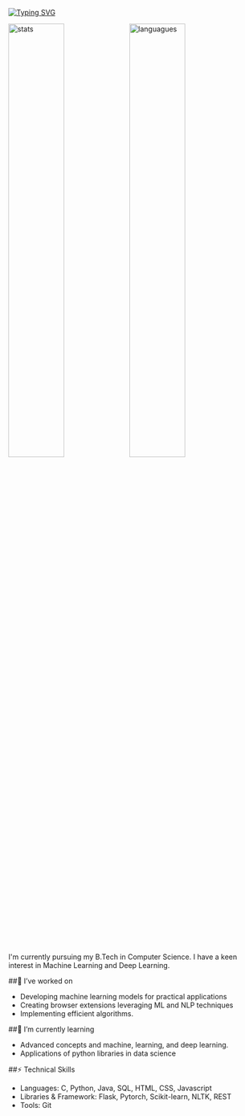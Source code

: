 [![Typing SVG](https://readme-typing-svg.demolab.com/?lines=Hi+there,+I'm+Vaishnavi)](https://git.io/typing-svg)

<img alt="stats" align="center" width="47%"  src="https://github-readme-stats.vercel.app/api?username=Vaitae&show_icons=true&theme=gotham)"/>
<img alt="languagues" align="center" width="47%" src="https://github-readme-stats.vercel.app/api/top-langs/?username=Vaitae&layout=compact&theme=gotham)"/>

I'm currently pursuing my B.Tech in Computer Science. I have a keen interest in Machine Learning and Deep Learning.


##🔭 I’ve worked on
- Developing machine learning models for practical applications
- Creating browser extensions leveraging ML and NLP techniques
- Implementing efficient algorithms.

##🌱 I’m currently learning 
- Advanced concepts and machine, learning, and deep learning.
- Applications of python libraries in data science


##⚡ Technical Skills
- Languages: C, Python, Java, SQL, HTML, CSS, Javascript
- Libraries & Framework: Flask, Pytorch, Scikit-learn, NLTK, REST
- Tools: Git


